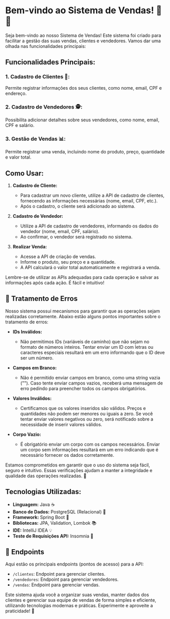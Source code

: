 # Bem-vindo ao Sistema de Vendas! 🛒💼

Seja bem-vindo ao nosso Sistema de Vendas! Este sistema foi criado para facilitar a gestão das suas vendas, clientes e vendedores. Vamos dar uma olhada nas funcionalidades principais:

## Funcionalidades Principais:

### 1. Cadastro de Clientes 🧾:
Permite registrar informações dos seus clientes, como nome, email, CPF e endereço.

### 2. Cadastro de Vendedores 🕵️:
Possibilita adicionar detalhes sobre seus vendedores, como nome, email, CPF e salário.

### 3. Gestão de Vendas 📊:
Permite registrar uma venda, incluindo nome do produto, preço, quantidade e valor total.

## Como Usar:

1. **Cadastro de Cliente:**
   - Para cadastrar um novo cliente, utilize a API de cadastro de clientes, fornecendo as informações necessárias (nome, email, CPF, etc.).
   - Após o cadastro, o cliente será adicionado ao sistema.

2. **Cadastro de Vendedor:**
   - Utilize a API de cadastro de vendedores, informando os dados do vendedor (nome, email, CPF, salário).
   - Ao confirmar, o vendedor será registrado no sistema.

3. **Realizar Venda:**
   - Acesse a API de criação de vendas.
   - Informe o produto, seu preço e a quantidade.
   - A API calculará o valor total automaticamente e registrará a venda.

Lembre-se de utilizar as APIs adequadas para cada operação e salvar as informações após cada ação. É fácil e intuitivo!
## :pushpin: Tratamento de Erros

Nosso sistema possui mecanismos para garantir que as operações sejam realizadas corretamente. Abaixo estão alguns pontos importantes sobre o tratamento de erros:

- **IDs Inválidos:**
  - Não permitimos IDs (variáveis de caminho) que não sejam no formato de números inteiros. Tentar enviar um ID com letras ou caracteres especiais resultará em um erro informando que o ID deve ser um número.

- **Campos em Branco:**
  - Não é permitido enviar campos em branco, como uma string vazia (""). Caso tente enviar campos vazios, receberá uma mensagem de erro pedindo para preencher todos os campos obrigatórios.

- **Valores Inválidos:**
  - Certificamos que os valores inseridos são válidos. Preços e quantidades não podem ser menores ou iguais a zero. Se você tentar enviar valores negativos ou zero, será notificado sobre a necessidade de inserir valores válidos.

- **Corpo Vazio:**
  - É obrigatório enviar um corpo com os campos necessários. Enviar um corpo sem informações resultará em um erro indicando que é necessário fornecer os dados corretamente.

Estamos comprometidos em garantir que o uso do sistema seja fácil, seguro e intuitivo. Essas verificações ajudam a manter a integridade e qualidade das operações realizadas. 🚀


## Tecnologias Utilizadas:

- **Linguagem:** Java ☕
- **Banco de Dados:** PostgreSQL (Relacional) 🐘
- **Framework:** Spring Boot 🚀
- **Bibliotecas:** JPA, Validation, Lombok 📚
- **IDE:** IntelliJ IDEA 💡
- **Teste de Requisições API:** Insomnia 🛌

## :round_pushpin: Endpoints

Aqui estão os principais endpoints (pontos de acesso) para a API:

- `/clientes`: Endpoint para gerenciar clientes.
- `/vendedores`: Endpoint para gerenciar vendedores.
- `/vendas`: Endpoint para gerenciar vendas.

Este sistema ajuda você a organizar suas vendas, manter dados dos clientes e gerenciar sua equipe de vendas de forma simples e eficiente, utilizando tecnologias modernas e práticas. Experimente e aproveite a praticidade! 🚀
